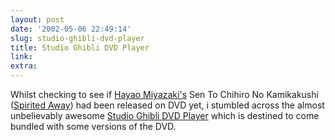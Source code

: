 ```yaml
---
layout: post
date: '2002-05-06 22:49:14'
slug: studio-ghibli-dvd-player
title: Studio Ghibli DVD Player
link: 
extra: 
---
```


Whilst checking to see if [Hayao Miyazaki's](http://www.nausicaa.net/miyazaki/miyazaki/) Sen To Chihiro No Kamikakushi ([Spirited Away](http://www.nausicaa.net/miyazaki/sen/)) had been released on DVD yet, i stumbled across the almost unbelievably awesome [Studio Ghibli DVD Player](http://www.anime.org.uk/aorguk.nsf/News/983BE06B2BF934DE80256B9200679EC8?OpenDocument) which is destined to come bundled with some versions of the DVD.